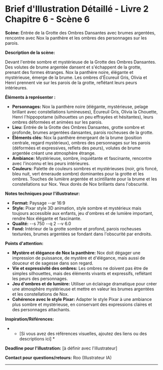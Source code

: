 # Brief d'Illustration Détaillé - Livre 2 Chapitre 6 - Scène 6

**Scène:** Entrée de la Grotte des Ombres Dansantes avec brumes argentées, rencontre avec Nox la panthère et les ombres des personnages sur les parois.

**Description de la scène:**

Devant l'entrée sombre et mystérieuse de la Grotte des Ombres Dansantes. Des volutes de brume argentée dansent et s'échappent de la grotte, prenant des formes étranges.  Nox la panthère noire, élégante et mystérieuse, émerge de la brume. Les ombres d'Écureuil Gris, Olivia et Henri prennent vie sur les parois de la grotte, reflétant leurs peurs intérieures.

**Éléments à représenter :**

*   **Personnages:** Nox la panthère noire (élégante, mystérieuse,  pelage brillant avec constellations lumineuses), Écureuil Gris, Olivia la Chouette, Henri l'hippopotame (silhouettes un peu effrayées et hésitantes), leurs ombres déformées et animées sur les parois.
*   **Lieu:** Entrée de la Grotte des Ombres Dansantes,  grotte sombre et profonde,  brumes argentées dansantes,  parois rocheuses de la grotte.
*   **Éléments clés:** Nox la panthère émergeant de la brume (position centrale,  regard mystérieux),  ombres des personnages sur les parois (déformées et expressives,  reflets des peurs),  volutes de brume argentée créant une atmosphère étrange.
*   **Ambiance:** Mystérieuse, sombre,  inquiétante et fascinante,  rencontre avec l'inconnu et les peurs intérieures.
*   **Couleurs:** Palette de couleurs sombres et mystérieuses (noir, gris foncé, bleu nuit,  vert émeraude sombre) dominantes pour la grotte et les ombres. Touches de lumière argentée et scintillante pour la brume et les constellations sur Nox.  Yeux dorés de Nox brillants dans l'obscurité.

**Notes techniques pour l'illustrateur:**

*   **Format:** Paysage --ar 16:9
*   **Style:** Pixar style 3D animation, style sombre et mystérieux mais toujours accessible aux enfants,  jeu d'ombres et de lumière important,  rendre Nox élégante et fascinante.
*   **Qualité:** --s 750 --q 2 --v 6.0
*   **Fond:** Intérieur de la grotte sombre et profond,  parois rocheuses texturées,  brumes argentées se fondant dans l'obscurité par endroits.

**Points d'attention:**

*   **Mystère et élégance de Nox la panthère:** Nox doit dégager une impression de puissance, de mystère et d'élégance,  mais aussi de douceur et de sagesse dans son regard.
*   **Vie et expressivité des ombres:** Les ombres ne doivent pas être de simples silhouettes, mais des éléments vivants et expressifs,  reflétant les peurs des personnages.
*   **Jeu d'ombres et de lumière:**  Utiliser un éclairage dramatique pour créer une atmosphère mystérieuse et mettre en valeur les brumes argentées et les constellations de Nox.
*   **Cohérence avec le style Pixar:**  Adapter le style Pixar à une ambiance plus sombre et mystérieuse,  en conservant des expressions claires et des personnages attachants.

**Inspiration/Références:**

*   * [Si vous avez des références visuelles, ajoutez des liens ou des descriptions ici] *

**Deadline pour l'illustration:** [à définir avec l'illustrateur]

**Contact pour questions/retours:** Roo (Illustrateur IA)

---